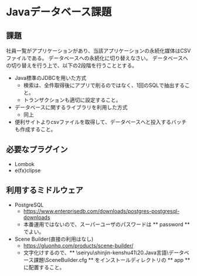 # Javaデータベース課題

## 課題
社員一覧がアプリケーションがあり、当該アプリケーションの永続化媒体はCSVファイルである。
データベースへの永続化に切り替えなさい。
データベースへの切り替えを行う上で、以下の2段階を行うこととする。

* Java標準のJDBCを用いた方式
    * 検索は、全件取得後にアプリで削るのではなく、1回のSQLで抽出すること。
    * トランザクションも適切に設定すること。
* データベースに関するライブラリを利用した方式
    * 同上
* 便利サイトよりcsvファイルを取得して、データベースへと投入するバッチも作成すること。

## 必要なプラグイン
* Lombok
* e(fx)clipse

## 利用するミドルウェア
* PostgreSQL
    * https://www.enterprisedb.com/downloads/postgres-postgresql-downloads
    * 本番運用ではないので、スーパーユーザのパスワードは ** password ** でよい。
* Scene Builder(直接の利用はなし)
    * https://gluonhq.com/products/scene-builder/
    * 文字化けするので、** \\seiryu\shinjin-kenshu41\20.Java言語\データベース課題\SceneBuilder.cfg ** をインストールディレクトリの ** app ** に配置すること。

